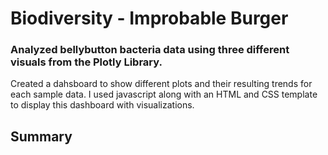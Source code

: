 # Biodiversity - Improbable Burger 

### Analyzed bellybutton bacteria data using three different visuals from the Plotly Library.

Created a dahsboard to show different plots and their resulting trends for each sample data.
I used javascript along with an HTML and CSS template to display this dashboard with visualizations.

## Summary


